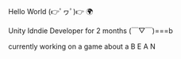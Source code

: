 Hello World (👉ﾟヮﾟ)👉 🌍

Unity Idndie Developer for 2 months (￣▽￣)===b

currently working on a game about a B E A N
